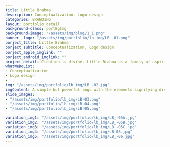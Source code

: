```yaml
---
title: Little Brahma
description: Conceptualization, Logo design
categories: BRANDING
layout: portfolio_detail
background-class: portBgImg
background-image: "/assets/img/blog/1_1.png"
banner__logo: "/assets/img/portfolio/lb_img/LB_-01.png"
porject_title: Little Brahma
porject_subtitle: Conceptualization, Logo design
porject_apple_imglink: ""
porject_android_imglink: ""
project_detail: Creation is divine. Little Brahma as a family of aspiring artists, designers, illustrators and animators, are creating wonders with their unique vision of design. As the name ‘Little Brahma’ suggests, the logo should have its roots which goes deep into our traditions but at the same time portraying the modern design environment which creates an impression on customers with the essence of spirituality.
whatWeDoList:
- Conceptualization
- Logo design
- 
img: "/assets/img/portfolio/lb_img/LB_-02.jpg"
imgContent: A simple but powerful logo with the elements signifying divinity and creativity
slide_images:
- "/assets/img/portfolio/lb_img/LB-03.png"
- "/assets/img/portfolio/lb_img/LB-04.png"
- "/assets/img/portfolio/lb_img/LB-05.png"

variation_img1: "/assets/img/portfolio/lb_img/LB_-05A.jpg"
variation_img2: "/assets/img/portfolio/lb_img/LB_-05B.jpg"
variation_img3: "/assets/img/portfolio/lb_img/LB_-05C.jpg"
variation_img4: "/assets/img/portfolio/lb_img/LB-06.jpg"
variation_img5: "/assets/img/portfolio/lb_img/LB_-06.jpg"
---
```


